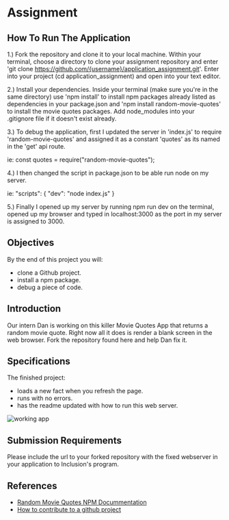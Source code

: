 # Assignment

## How To Run The Application

1.) Fork the repository and clone it to your local machine. Within your terminal, choose a directory to clone your assignment repository and enter 'git clone https://github.com/{username}/application_assignment.git'. Enter into your project (cd application_assignment) and open into your text editor.

2.) Install your dependencies. Inside your terminal (make sure you're in the same directory) use 'npm install' to install npm packages already listed as dependencies in your package.json and 'npm install random-movie-quotes' to install the movie quotes packages. Add node_modules into your .gitignore file if it doesn't exist already.

3.) To debug the application, first I updated the server in 'index.js' to require 'random-movie-quotes' and assigned it as a constant 'quotes' as its named in the 'get' api route.

ie: const quotes = require("random-movie-quotes");

4.) I then changed the script in package.json to be able run node on my server.

ie:
"scripts": {
"dev": "node index.js"
}

5.) Finally I opened up my server by running npm run dev on the terminal, opened up my browser and typed in localhost:3000 as the port in my server is assigned to 3000.

## Objectives

By the end of this project you will:

- clone a Github project.
- install a npm package.
- debug a piece of code.

## Introduction

Our intern Dan is working on this killer Movie Quotes App that returns a random movie quote. Right now all it does is render a blank screen in the web browser. Fork the repository found here and help Dan fix it.

## Specifications

The finished project:

- loads a new fact when you refresh the page.
- runs with no errors.
- has the readme updated with how to run this web server.

![working app](app.gif)

## Submission Requirements

Please include the url to your forked repository with the fixed webserver in your application to Inclusion's program.

## References

- [Random Movie Quotes NPM Docummentation](https://www.npmjs.com/package/random-movie-quotes)
- [How to contribute to a github project](https://akrabat.com/the-beginners-guide-to-contributing-to-a-github-project/)
